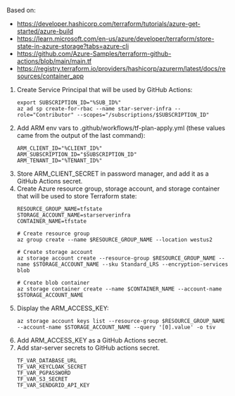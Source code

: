 Based on:
* https://developer.hashicorp.com/terraform/tutorials/azure-get-started/azure-build
* https://learn.microsoft.com/en-us/azure/developer/terraform/store-state-in-azure-storage?tabs=azure-cli
* https://github.com/Azure-Samples/terraform-github-actions/blob/main/main.tf
* https://registry.terraform.io/providers/hashicorp/azurerm/latest/docs/resources/container_app

1. Create Service Principal that will be used by GitHub Actions:
    ```
    export SUBSCRIPTION_ID="%SUB_ID%"
    az ad sp create-for-rbac --name star-server-infra --role="Contributor" --scopes="/subscriptions/$SUBSCRIPTION_ID"
    ```
1. Add ARM env vars to .github/workflows/tf-plan-apply.yml (these values came from the output of the last command):
    ```
    ARM_CLIENT_ID="%CLIENT_ID%"
    ARM_SUBSCRIPTION_ID="$SUBSCRIPTION_ID"
    ARM_TENANT_ID="%TENANT_ID%"
    ```
1. Store ARM_CLIENT_SECRET in password manager, and add it as a GitHub Actions secret.
1. Create Azure resource group, storage account, and storage container that will be used to store Terraform state:
    ```
    RESOURCE_GROUP_NAME=tfstate
    STORAGE_ACCOUNT_NAME=starserverinfra
    CONTAINER_NAME=tfstate

    # Create resource group
    az group create --name $RESOURCE_GROUP_NAME --location westus2

    # Create storage account
    az storage account create --resource-group $RESOURCE_GROUP_NAME --name $STORAGE_ACCOUNT_NAME --sku Standard_LRS --encryption-services blob

    # Create blob container
    az storage container create --name $CONTAINER_NAME --account-name $STORAGE_ACCOUNT_NAME
    ```
1. Display the ARM_ACCESS_KEY:
    ```
    az storage account keys list --resource-group $RESOURCE_GROUP_NAME --account-name $STORAGE_ACCOUNT_NAME --query '[0].value' -o tsv
    ```
1. Add ARM_ACCESS_KEY as a GitHub Actions secret.
1. Add star-server secrets to GitHub actions secret.
    ```
    TF_VAR_DATABASE_URL
    TF_VAR_KEYCLOAK_SECRET
    TF_VAR_PGPASSWORD
    TF_VAR_S3_SECRET
    TF_VAR_SENDGRID_API_KEY
    ```

